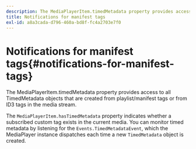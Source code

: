 ```yaml
---
description: The MediaPlayerItem.timedMetadata property provides access to all TimedMetadata objects that are created from playlist/manifest tags or from ID3 tags in the media stream.
title: Notifications for manifest tags
exl-id: a8a3cada-d796-460a-bd8f-fc4a2703e7f0
---
```

# Notifications for manifest tags{#notifications-for-manifest-tags}

The MediaPlayerItem.timedMetadata property provides access to all TimedMetadata objects that are created from playlist/manifest tags or from ID3 tags in the media stream.

<!--<a id="section_9A22F6F1EA1F4F0C9E0C7687D12AA4AA"></a>-->

The `MediaPlayerItem.hasTimedMetadata` property indicates whether a subscribed custom tag exists in the current media. You can monitor timed metadata by listening for the `Events.TimedMetadataEvent`, which the MediaPlayer instance dispatches each time a new `TimedMetadata` object is created.
